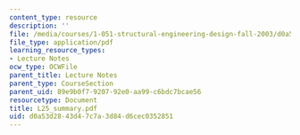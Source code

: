 ```yaml
---
content_type: resource
description: ''
file: /media/courses/1-051-structural-engineering-design-fall-2003/d0a53d2843d47c7a3d84d6cec0352851_L25_summary.pdf
file_type: application/pdf
learning_resource_types:
- Lecture Notes
ocw_type: OCWFile
parent_title: Lecture Notes
parent_type: CourseSection
parent_uid: 89e9b0f7-9207-92e0-aa99-c6bdc7bcae56
resourcetype: Document
title: L25_summary.pdf
uid: d0a53d28-43d4-7c7a-3d84-d6cec0352851
---
```

